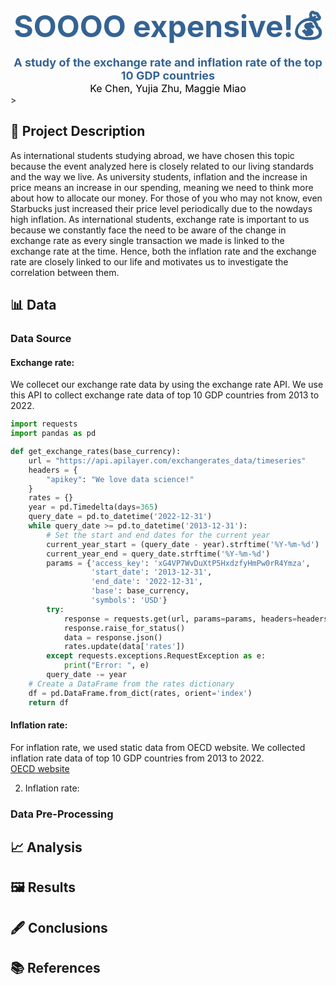 <div>
   <center>
        <b>
            <font color="34,63,93" size="7">
                SOOOO expensive!💰
            </font>
        </b>
    </center>
</div>

<div>
   <center>
        <b>
            <font color="34,63,93" size="4">
                A study of the exchange rate and inflation rate of the top 10 GDP countries
            </font>
        </b>
    </center>
</div>

<div>
   <center>
        <font color="black" size="3">
                Ke Chen, Yujia Zhu, Maggie Miao
        </font>
    </center>
</div>>

## 📝 Project Description
As international students studying abroad, we have chosen this topic because the event analyzed here is closely related to our living standards and the way we live. As university students, inflation and the increase in price means an increase in our spending, meaning we need to think more about how to allocate our money. For those of you who may not know, even Starbucks just increased their price level periodically due to the nowdays high inflation.  As international students, exchange rate is important to us because we constantly face the need to be aware of the change in exchange rate as every single transaction we made is linked to the exchange rate at the time. Hence, both the inflation rate and the exchange rate are closely linked to our life and motivates us to investigate the correlation between them. 

## 📊 Data
### Data Source
#### Exchange rate:
We collecet our exchange rate data by using the exchange rate API. We use this API to collect exchange rate data of top 10 GDP countries from 2013 to 2022. 

```python
import requests
import pandas as pd

def get_exchange_rates(base_currency):
    url = "https://api.apilayer.com/exchangerates_data/timeseries"
    headers = {
        "apikey": "We love data science!"
    }
    rates = {}
    year = pd.Timedelta(days=365)
    query_date = pd.to_datetime('2022-12-31')
    while query_date >= pd.to_datetime('2013-12-31'):
        # Set the start and end dates for the current year
        current_year_start = (query_date - year).strftime('%Y-%m-%d')
        current_year_end = query_date.strftime('%Y-%m-%d')
        params = {'access_key': 'xG4VP7WvDuXtP5HxdzfyHmPw0rR4Ymza',
                  'start_date': '2013-12-31',
                  'end_date': '2022-12-31',
                  'base': base_currency,
                  'symbols': 'USD'}
        try:
            response = requests.get(url, params=params, headers=headers)
            response.raise_for_status()
            data = response.json()
            rates.update(data['rates'])
        except requests.exceptions.RequestException as e:
            print("Error: ", e)
        query_date -= year
    # Create a DataFrame from the rates dictionary
    df = pd.DataFrame.from_dict(rates, orient='index')
    return df
```

#### Inflation rate:
For inflation rate, we used static data from OECD website. We collected inflation rate data of top 10 GDP countries from 2013 to 2022. <br/>
[OECD website](https://data.oecd.org/price/inflation-cpi.htm)

2. Inflation rate:
### Data Pre-Processing
## 📈 Analysis

## 🖼️ Results

## 🖋️ Conclusions

## 📚 References
